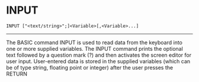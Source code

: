 # INPUT
```
INPUT ["<text/string>";]<Variable>[,<Variable>...]
```
---
The BASIC command INPUT is used to read data from the keyboard into one or more supplied variables. The INPUT command prints the optional text followed by a question mark (?) and then activates the screen editor for user input. User-entered data is stored in the supplied variables (which can be of type string, floating point or integer) after the user presses the RETURN